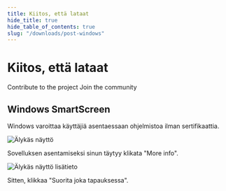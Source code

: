 ```yaml
---
title: Kiitos, että lataat
hide_title: true
hide_table_of_contents: true
slug: "/downloads/post-windows"
---
```


<div className="text-center margin-top--xl">

# Kiitos, että lataat

<div className="row margin-bottom--lg padding--sm flex-center">
<Link className="button button--outline button--warning button--lg margin--sm" href="/contributing">
  Contribute to the project
</Link>
<Link className="button button--outline button--info button--lg margin--sm" href="https://linwood.dev/matrix">
  Join the community
</Link>

</div>

## Windows SmartScreen


Windows varoittaa käyttäjiä asentaessaan ohjelmistoa ilman sertifikaattia.

![Älykäs näyttö](/img/smart-screen.png)

Sovelluksen asentamiseksi sinun täytyy klikata "More info".

![Älykäs näyttö lisätieto](/img/smart-screen-more-info.png)

Sitten, klikkaa "Suorita joka tapauksessa".

</div>
